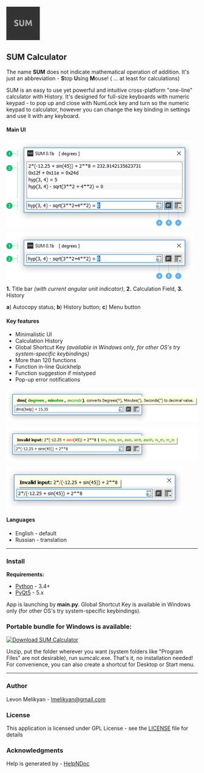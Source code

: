 ![alt text](https://raw.githubusercontent.com/qandak/sumcalc/master/help/en/html/lib/sum96.png "SUM Logo")

## SUM Calculator

The name **SUM** does not indicate mathematical operation of addition. It's just an abbreviation - **S**top **U**sing **M**ouse! ( ... at least for calculations)

SUM is an easy to use yet powerful and intuitive cross-platform "one-line" calculator with History. It's designed for full-size keyboards with numeric keypad - to pop up and close with NumLock key and turn so the numeric keypad to calculator, however you can change the key binding in settings and use it with any keyboard.

#### Main UI

![alt text](https://raw.githubusercontent.com/qandak/sumcalc/master/help/en/html/lib/main_hst_en.png "History view")

![alt text](https://raw.githubusercontent.com/qandak/sumcalc/master/help/en/html/lib/main_en.png "Simple view")

**1.** Title bar *(with current angular unit indicator)*, **2.** Calculation Field, **3.** History

**a**) Autocopy status;  **b**) History button; **c**) Menu button

#### Key features

* Minimalistic UI
* Calculation History
* Global Shortcut Key *(available in Windows only, for other OS's try system-specific keybindings)*
* More than 120 functions
* Function in-line Quickhelp
* Function suggestion if mistyped
* Pop-up error notifications

![alt text](https://raw.githubusercontent.com/qandak/sumcalc/master/help/en/html/lib/quickhelp_en.png "Quickhelp")

![alt text](https://raw.githubusercontent.com/qandak/sumcalc/master/help/en/html/lib/nameerror_en.png "Suggestions")

![alt text](https://raw.githubusercontent.com/qandak/sumcalc/master/help/en/html/lib/syntaxerror_en.png "Error notification")

#### Languages

* English - default
* Russian - translation

---


### Install

**Requirements:**

+ [Python](https://www.python.org) - 3.4+
+ [PyQt5](https://riverbankcomputing.com/software/pyqt) - 5.x

App is launching by **main.py**. Global Shortcut Key is available in Windows only (for other OS's try system-specific keybindings). 

### Portable bundle for Windows is available:

[![Download SUM Calculator](https://a.fsdn.com/con/app/sf-download-button)](https://sourceforge.net/projects/sumcalc/files/latest/download)

Unzip, put the folder wherever you want (system folders like "Program Files" are not desirable), run sumcalc.exe. That's it, no installation needed! For convenience, you can also create a shortcut for Desktop or Start menu.

---

### Author

Levon Melikyan - <lmelikyan@gmail.com>

### License

This application is licensed under GPL License - see the [LICENSE](LICENSE) file for details

### Acknowledgments

Help is generated by - [HelpNDoc](http://www.helpndoc.com)
